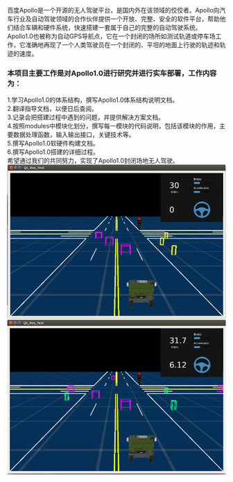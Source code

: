 百度Apollo是一个开源的无人驾驶平台，是国内外在该领域的佼佼者。Apollo向汽车行业及自动驾驶领域的合作伙伴提供一个开放、完整、安全的软件平台，帮助他们结合车辆和硬件系统，快速搭建一套属于自己的完整的自动驾驶系统。
Apollo1.0也被称为自动GPS导航点，它在一个封闭的场所如测试轨道或停车场工作，它准确地再现了一个人类驾驶员在一个封闭的、平坦的地面上行驶的轨迹和轨迹的速度。 
### 本项目主要工作是对Apollo1.0进行研究并进行实车部署，工作内容为：
  1.学习Apollo1.0的体系结构，撰写Apollo1.0体系结构说明文档。  
  2.翻译指导文档，以便日后查阅。  
  3.记录会把搭建过程中遇到的问题，并提供解决方案文档。  
  4.按照modules中模块化划分，撰写每一模块的代码说明，包括该模块的作用，主要数据处理函数，输入输出接口，关键技术等。  
  5.撰写Apollo1.0软硬件构建文档。  
  6.撰写Apollo1.0搭建的详细过程。  
希望通过我们的共同努力，实现了Apollo1.0封闭场地无人驾驶。  
![nnnn](docs/demo_guide/images/nnnn.png)
![图片](docs/demo_guide/images/虚拟场景.png)


